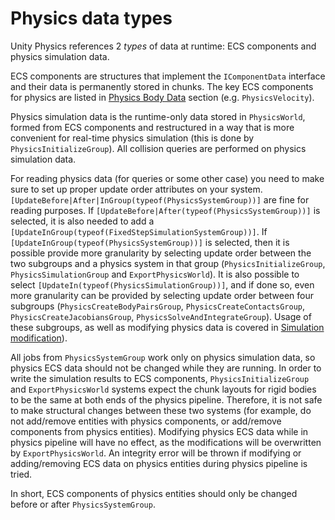 # Physics data types

Unity Physics references 2 _types_ of data at runtime: ECS components and physics simulation data.

ECS components are structures that implement the `IComponentData` interface and their data is permanently stored in chunks. The key ECS components for physics are listed in [Physics Body Data](getting-started.md#physics-body-data) section (e.g. `PhysicsVelocity`).

Physics simulation data is the runtime-only data stored in `PhysicsWorld`, formed from ECS components and restructured in a way that is more convenient for real-time physics simulation (this is done by `PhysicsInitializeGroup`). All collision queries are performed on physics simulation data.

For reading physics data (for queries or some other case) you need to make sure to set up proper update order attributes on your system. `[UpdateBefore|After|InGroup(typeof(PhysicsSystemGroup))]` are fine for reading purposes. If `[UpdateBefore|After(typeof(PhysicsSystemGroup))]` is selected, it is also needed to add a `[UpdateInGroup(typeof(FixedStepSimulationSystemGroup))]`. If `[UpdateInGroup(typeof(PhysicsSystemGroup))]` is selected, then it is possible provide more granularity by selecting update order between the two subgroups and a physics system in that group (`PhysicsInitializeGroup`, `PhysicsSimulationGroup` and `ExportPhysicsWorld`). It is also possible to select `[UpdateIn(typeof(PhysicsSimulationGroup))]`, and if done so, even more granularity can be provided by selecting update order between four subgroups (`PhysicsCreateBodyPairsGroup`, `PhysicsCreateContactsGroup`, `PhysicsCreateJacobiansGroup`, `PhysicsSolveAndIntegrateGroup`). Usage of these subgroups, as well as modifying physics data is covered in [Simulation modification](simulation-modification.md#overriding-intermediate-simulation-results)).

All jobs from `PhysicsSystemGroup` work only on physics simulation data, so physics ECS data should not be changed while they are running. In order to write the simulation results to ECS components, `PhysicsInitializeGroup` and `ExportPhysicsWorld` systems expect the chunk layouts for rigid bodies to be the same at both ends of the physics pipeline. Therefore, it is not safe to make structural changes between these two systems (for example, do not add/remove entities with physics components, or add/remove components from physics entities). Modifying physics ECS data while in physics pipeline will have no effect, as the modifications will be overwritten by `ExportPhysicsWorld`. An integrity error will be thrown if modifying or adding/removing ECS data on physics entities during physics pipeline is tried.

In short, ECS components of physics entities should only be changed before or after `PhysicsSystemGroup`.
